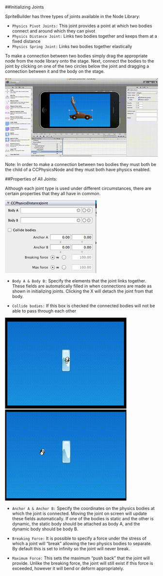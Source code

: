 ##Initializing Joints

SpriteBuilder has three types of joints available in the Node Library:
- `Physics Pivot Joints:` This joint provides a point at which two bodies connect and around which they can pivot
- `Physics Distance Joint:` Links two bodies together and keeps them at a fixed distance
- `Physics Spring Joint:` Links two bodies together elastically

To make a connection between two bodies simply drag the appropriate node from the node library onto the stage.  Next, connect the bodies to the joint by clicking on one of the two circles below the joint and dragging a connection between it and the body on the stage.

![image](connect.gif)

Note: In order to make a connection between two bodies they must both be the child of a CCPhysicsNode and they must both have physics enabled.


##Properties of All Joints:

Although each joint type is used under different circumstances, there are certain properties that they all have in common.

![image](generalProperties.png)

- `Body A & Body B:`  Specify the elements that the joint links together.  These fields are automatically filled in when connections are made as shown in initializing joints.  Clicking the X will detach the joint from that body.

- `Collide bodies:` If this box is checked the connected bodies will not be able to pass through each other

![image](noCollide.gif)
![image](collide.gif)

- `Anchor A & Anchor B:` Specify the coordinates on the physics bodies at which the joint is connected.  Moving the joint on screen will update these fields automatically.  If one of the bodies is static and the other is dynamic, the static body should be attached as body A, and the dynamic body should be body B.

- `Breaking Force:` It is possible to specify a force under the stress of which a joint will “break” allowing the two physics bodies to separate.  By default this is set to infinity so the joint will never break.

- `Maximum Force:`  This sets the maximum “push back” that the joint will provide.  Unlike the breaking force, the joint will still exist if this force is exceeded, however it will bend or deform appropriately.

